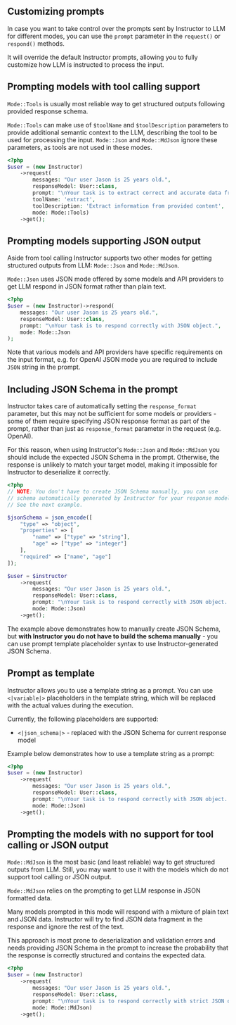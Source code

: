 ## Customizing prompts

In case you want to take control over the prompts sent by Instructor
to LLM for different modes, you can use the `prompt` parameter in the
`request()` or `respond()` methods.

It will override the default Instructor prompts, allowing you to fully
customize how LLM is instructed to process the input.


## Prompting models with tool calling support

`Mode::Tools` is usually most reliable way to get structured outputs following
provided response schema.

`Mode::Tools` can make use of `$toolName` and `$toolDescription` parameters
to provide additional semantic context to the LLM, describing the tool to be used
for processing the input. `Mode::Json` and `Mode::MdJson` ignore these parameters,
as tools are not used in these modes.

```php
<?php
$user = (new Instructor)
    ->request(
        messages: "Our user Jason is 25 years old.",
        responseModel: User::class,
        prompt: "\nYour task is to extract correct and accurate data from the messages using provided tools.\n",
        toolName: 'extract',
        toolDescription: 'Extract information from provided content',
        mode: Mode::Tools)
    ->get();
```


## Prompting models supporting JSON output

Aside from tool calling Instructor supports two other modes for getting structured
outputs from LLM: `Mode::Json` and `Mode::MdJson`.

`Mode::Json` uses JSON mode offered by some models and API providers to get LLM
respond in JSON format rather than plain text.

```php
<?php
$user = (new Instructor)->respond(
    messages: "Our user Jason is 25 years old.",
    responseModel: User::class,
    prompt: "\nYour task is to respond correctly with JSON object.",
    mode: Mode::Json
);
```
Note that various models and API providers have specific requirements
on the input format, e.g. for OpenAI JSON mode you are required to include
`JSON` string in the prompt.


## Including JSON Schema in the prompt

Instructor takes care of automatically setting the `response_format`
parameter, but this may not be sufficient for some models or providers -
some of them require specifying JSON response format as part of the
prompt, rather than just as `response_format` parameter in the request
(e.g. OpenAI).

For this reason, when using Instructor's `Mode::Json` and `Mode::MdJson`
you should include the expected JSON Schema in the prompt. Otherwise, the
response is unlikely to match your target model, making it impossible for
Instructor to deserialize it correctly.

```php
<?php
// NOTE: You don't have to create JSON Schema manually, you can use
// schema automatically generated by Instructor for your response model.
// See the next example.

$jsonSchema = json_encode([
    "type" => "object",
    "properties" => [
        "name" => ["type" => "string"],
        "age" => ["type" => "integer"]
    ],
    "required" => ["name", "age"]
]);

$user = $instructor
    ->request(
        messages: "Our user Jason is 25 years old.",
        responseModel: User::class,
        prompt: "\nYour task is to respond correctly with JSON object. Response must follow JSONSchema: $jsonSchema\n",
        mode: Mode::Json)
    ->get();
```

The example above demonstrates how to manually create JSON Schema, but
**with Instructor you do not have to build the schema manually** - you can use prompt
template placeholder syntax to use Instructor-generated JSON Schema.


## Prompt as template

Instructor allows you to use a template string as a prompt. You can use
`<|variable|>` placeholders in the template string, which will be replaced
with the actual values during the execution.

Currently, the following placeholders are supported:
 - `<|json_schema|>` - replaced with the JSON Schema for current response model

Example below demonstrates how to use a template string as a prompt:

```php
<?php
$user = (new Instructor)
    ->request(
        messages: "Our user Jason is 25 years old.",
        responseModel: User::class,
        prompt: "\nYour task is to respond correctly with JSON object. Response must follow JSONSchema:\n<|json_schema|>\n",
        mode: Mode::Json)
    ->get();
```


## Prompting the models with no support for tool calling or JSON output

`Mode::MdJson` is the most basic (and least reliable) way to get structured
outputs from LLM. Still, you may want to use it with the models which do not
support tool calling or JSON output.

`Mode::MdJson` relies on the prompting to get LLM response in JSON formatted data.

Many models prompted in this mode will respond with a mixture of plain text and JSON
data. Instructor will try to find JSON data fragment in the response and ignore
the rest of the text.

This approach is most prone to deserialization and validation errors and needs
providing JSON Schema in the prompt to increase the probability that the response
is correctly structured and contains the expected data.

```php
<?php
$user = (new Instructor)
    ->request(
        messages: "Our user Jason is 25 years old.",
        responseModel: User::class,
        prompt: "\nYour task is to respond correctly with strict JSON object containing extracted data within a ```json {} ``` codeblock. Object must validate against this JSONSchema:\n<|json_schema|>\n",
        mode: Mode::MdJson)
    ->get();
```
